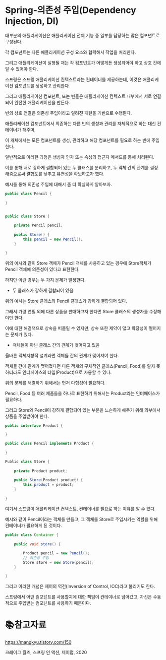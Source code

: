 # Spring-의존성 주입(Dependency Injection, DI)

대부분의 애플리케이션은 애플리케이션 전체 기능 중 일부를 담당하는 많은 컴포넌트로 구성된다.

각 컴포넌트는 다른 애플리케이션 구성 요소와 협력해서 작업을 처리한다.

그리고 애플리케이션이 실행될 때는 각 컴포넌트가 어떻게든 생성되어야 하고 상호 간에 알 수 있어야 한다.



스프링은 스프링 애플리케이션 컨텍스트라는 컨테이너를 제공하는데, 이것은 애플리케이션 컴포넌트를 생성하고 관리한다.

그리고 애플리케이션 컴포넌트, 또는 빈들은 애플리케이션 컨텍스트 내부에서 서로 연결되어 완전한 애플리케이션을 만든다.



빈의 상호 연결은 의존성 주입이라고 알려진 패턴을 기반으로 수행된다.

애플리케이션 컴포넌트에서 의존하는 다른 빈의 생성과 관리를 자체적으로 하는 대신 컨테이너가 해주며,

이 개체에서는 모든 컴포넌트를 생성, 관리하고 해당 컴포넌트를 필요로 하는 빈에 주입한다.

일반적으로 이러한 과정은 생성자 인자 또는 속성의 접근자 메서드를 통해 처리된다.



이를 통해 서로 강하게 결합되어 있는 두 클래스를 분리하고, 두 객체 간의 관계를 결정해줌으로써 결합도를 낮추고 유연성을 확보하고자 했다.



예시를 통해 의존성 주입에 대해서 좀 더 확실하게 알아보자.

```java
public class Pencil {
    
}


public class Store {
	
	private Pencil pencil;
    
    public Store() {
        this.pencil = new Pencil();
    }

}
```

위의 예시와 같이 Store 객체가 Pencil 객체를 사용하고 있는 경우에 Store객체가 Pencil 객체에 의존성이 있다고 표현한다.

하지만 이런 경우는 두 가지 문제가 발생한다.



- 두 클래스가 강하게 결합되어 있음

위의 예시는 Store 클래스와 Pencil 클래스가 강하게 결합되어 있다.

그래서 가령 연필 외에 다른 상품을 판매하고자 한다면 Store 클래스의 생성자를 수정해야만 한다.

이에 대한 해결책으로 상속을 떠올릴 수 있지만, 상속 또한 제약이 많고 확장성이 떨어지는 문제가 있다.

- 객체들이 아닌 클래스 간의 관계가 맺어지고 있음

올바른 객체지향적 설계라면 객체들 간의 관계가 맺어져야 한다.

객체들 간에 관계가 맺어졌다면 다른 객체의 구체적인 클래스(Pencil, Food)를 알지 못하더라도 인터페이스의 타입(Product)으로 사용할 수 있다.



위의 문제를 해결하기 위해서는 먼저 다형성이 필요하다.

Pencil, Food 등 여러 제품들을 하나로 표현하기 위해서는 Product라는 인터페이스가 필요하다.

그리고 Store와 Pencil이 강하게 결합되어 있는 부분을 느슨하게 해주기 위해 외부에서 상품을 주입받아야 한다.

```java
public interface Product {

}

public class Pencil implements Product {
    
}

Public class Store {
    
    private Product product;
    
    public Store(Product product) {
        this.product = product;
    }
    
}


```

여기서 스프링이 애플리케이션 컨텍스트, 컨테이너를 필요로 하는 이유를 알 수 있다.

예시와 같이 Pencil이라는 객체를 만들고, 그 객체를 Store로 주입시키는 역할을 위해 컨테이너가 필요하게 된 것이다.

```java
public class Container {
	
	public void store() {
		
		Product pencil = new Pencil();
		// 의존성 주입
		Store store = new Store(pencil);
	}

}
```

그리고 이러한 개념은 제어의 역전(Inversion of Control, IOC)라고 불리기도 한다.

스프링에서 어떤 컴포넌트를 사용할지에 대한 책임이 컨테이너로 넘어갔고, 자신은 수동적으로 주입받는 컴포넌트를 사용하기 때문이다.



# :books:참고자료

https://mangkyu.tistory.com/150

크레이그 월즈, 스프링 인 액션, 제이펍, 2020
